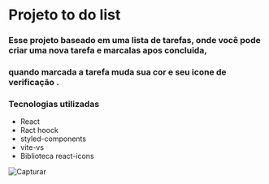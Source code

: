 # Projeto to do list 

### Esse projeto baseado em uma lista de tarefas, onde você pode criar uma nova tarefa e marcalas apos concluida,
### quando marcada a tarefa muda sua cor e seu icone de verificação .

### Tecnologias utilizadas 
+ React
+ Ract hoock
+ styled-components
+ vite-vs
+ Biblioteca react-icons

![Capturar](https://user-images.githubusercontent.com/102987283/186791812-3676b7c7-411d-45a2-8647-746acc63dfc0.PNG)
